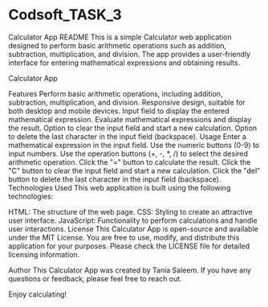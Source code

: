 # Codsoft_TASK_3
Calculator App README
This is a simple Calculator web application designed to perform basic arithmetic operations such as addition, subtraction, multiplication, and division. The app provides a user-friendly interface for entering mathematical expressions and obtaining results.

Calculator App

Features
Perform basic arithmetic operations, including addition, subtraction, multiplication, and division.
Responsive design, suitable for both desktop and mobile devices.
Input field to display the entered mathematical expression.
Evaluate mathematical expressions and display the result.
Option to clear the input field and start a new calculation.
Option to delete the last character in the input field (backspace).
Usage
Enter a mathematical expression in the input field.
Use the numeric buttons (0-9) to input numbers.
Use the operation buttons (+, -, *, /) to select the desired arithmetic operation.
Click the "=" button to calculate the result.
Click the "C" button to clear the input field and start a new calculation.
Click the "del" button to delete the last character in the input field (backspace).
Technologies Used
This web application is built using the following technologies:

HTML: The structure of the web page.
CSS: Styling to create an attractive user interface.
JavaScript: Functionality to perform calculations and handle user interactions.
License
This Calculator App is open-source and available under the MIT License. You are free to use, modify, and distribute this application for your purposes. Please check the LICENSE file for detailed licensing information.

Author
This Calculator App was created by Tania Saleem. If you have any questions or feedback, please feel free to reach out.

Enjoy calculating!
